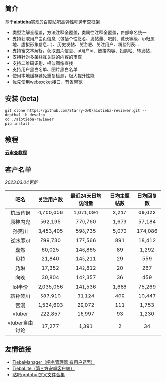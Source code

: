 ## 简介

基于[**aiotieba**](https://github.com/Starry-OvO/aiotieba)实现的百度贴吧高弹性吧务审查框架

+ 类型注解全覆盖，方法注释全覆盖，类属性注释全覆盖，内部命名统一
+ 支持获取用户主页信息（包括个性签名、发帖量、吧龄、成长等级、ip归属地、虚拟形象信息...）、历史发帖、关注吧、关注用户、粉丝列表...
+ 支持富文本解析，获取图片信息、at用户id、链接内容、投票帖、转发帖...
+ 支持针对多条相互关联的内容的审查
+ 支持二维码识别、相似图像查找
+ 支持用户黑白名单、图片黑白名单
+ 使用本地缓存避免重复检测，极大提升性能
+ 优先使用websocket接口，节省带宽

## 安装 (beta)

```shell
git clone https://github.com/Starry-OvO/aiotieba-reviewer.git --depth=1 -b develop
cd ./aiotieba-reviewer
pip install .
```

## 教程

[**云审查教程**](https://review.aiotieba.cc/tutorial/reviewer/)

## 客户名单

*2023.03.04更新*

|      吧名      | 关注用户数 | 最近24天日均访问量 | 日均主题帖数 | 日均回复数 |
| :------------: | :--------: | :----------------: | :----------: | :--------: |
|    抗压背锅    | 4,760,658  |     1,071,694      |    2,217     |   69,622   |
|    原神内鬼    |  562,195   |      770,760       |    1,679     |   57,184   |
|     孙笑川     | 3,453,405  |      598,735       |    5,070     |  174,086   |
|    逆水寒ol    |  799,730   |      177,566       |     891      |   18,412   |
|      嘉然      |   60,025   |      146,865       |      89      |   1,292    |
|      贝拉      |   21,840   |      145,211       |      29      |    559     |
|      乃琳      |   17,352   |      142,812       |      20      |    267     |
|      向晚      |   30,804   |      142,357       |      36      |    459     |
|    lol半价     | 2,035,056  |      141,536       |    1,686     |   75,269   |
|    新孙笑川    |  587,910   |       31,124       |     409      |   10,447   |
|      宫漫      | 1,534,603  |       29,072       |     111      |   1,753    |
|     vtuber     |  222,857   |       16,997       |      93      |   1,230    |
| vtuber自由讨论 |   17,277   |       1,391        |      2       |     34     |

## 友情链接

+ [TiebaManager（吧务管理器 有用户界面）](https://github.com/dog194/TiebaManager)
+ [TiebaLite（第三方安卓客户端）](https://github.com/HuanCheng65/TiebaLite/tree/4.0-dev)
+ [贴吧protobuf定义文件合集](https://github.com/n0099/tbclient.protobuf)
